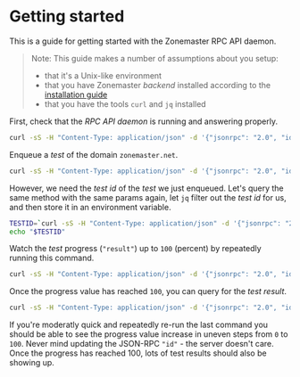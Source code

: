# Getting started

This is a guide for getting started with the Zonemaster RPC API daemon.

>
> Note: This guide makes a number of assumptions about you setup:
>
> * that it's a Unix-like environment
> * that you have Zonemaster *backend* installed according to the [installation guide](Installation.md)
> * that you have the tools `curl` and `jq` installed
>

First, check that the *RPC API daemon* is running and answering properly.

```sh
curl -sS -H "Content-Type: application/json" -d '{"jsonrpc": "2.0", "id": 1, "method": "version_info"}' http://localhost:5000/ | jq .
```

Enqueue a *test* of the domain `zonemaster.net`.

```sh
curl -sS -H "Content-Type: application/json" -d '{"jsonrpc": "2.0", "id": 2, "method": "start_domain_test", "params": {"domain": "zonemaster.net", "ipv4": true}}' http://localhost:5000/ | jq .
```

However, we need the *test id* of the *test* we just enqueued.
Let's query the same method with the same params again, let `jq` filter out the *test id* for us, and then store it in an environment variable.

```sh
TESTID=`curl -sS -H "Content-Type: application/json" -d '{"jsonrpc": "2.0", "id": 3, "method": "start_domain_test", "params": {"domain": "zonemaster.net", "ipv4": true}}' http://localhost:5000/ | jq .result`
echo "$TESTID"
```

Watch the *test* progress (`"result"`) up to `100` (percent) by repeatedly running this command.

```sh
curl -sS -H "Content-Type: application/json" -d '{"jsonrpc": "2.0", "id": 4, "method": "test_progress", "params": '"$TESTID"'}' http://localhost:5000/ | jq .
```

Once the progress value has reached `100`, you can query for the *test result*.

```sh
curl -sS -H "Content-Type: application/json" -d '{"jsonrpc": "2.0", "id": 5, "method": "get_test_results", "params": {"id": '"$TESTID"'}}' http://localhost:5000/ | jq .
```

If you're moderatly quick and repeatedly re-run the last command you should be able to see the progress value increase in uneven steps from `0` to `100`.
Never mind updating the JSON-RPC `"id"` - the server doesn't care.
Once the progress has reached 100, lots of test results should also be showing up.
